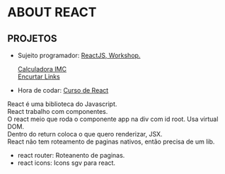# ABOUT REACT

## PROJETOS

+ Sujeito programador: [ReactJS, Workshop.](https://www.youtube.com/playlist?list=PLAF5G8rnMmBZQRlBfg6pHIQCXaGcQ8Z2v)

    [Calculadora IMC](/imc/)  
    [Encurtar Links](/meulink/)  

+ Hora de codar: [Curso de React](https://www.youtube.com/playlist?list=PLnDvRpP8BneyVA0SZ2okm-QBojomniQVO)

React é uma biblioteca do Javascript.  
React trabalho com componentes.  
O react meio que roda o componente app na div com id root. 
Usa virtual DOM.  
Dentro do return coloca o que quero renderizar, JSX.  
React não tem roteamento de paginas nativos, então precisa de um lib.

+ react router: Roteanento de paginas.
+ react icons: Icons sgv para react.
